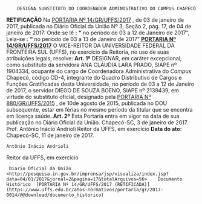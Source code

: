         DESIGNA SUBSTITUTO DO COORDENADOR ADMINISTRATIVO DO CAMPUS CHAPECÓ  

 **RETIFICAÇÃO**   Na [PORTARIA Nº 14/GR/UFFS/2017](https://www.uffs.edu.br/atos-normativos/portaria/gr/2017-0014)  , de 03 de janeiro de 2017, publicada no Diário Oficial da União Nº 3, Seção 2, pág. 17, de 04 de janeiro de 2017:   Onde se lê **:**  **“** no período de 03 a 12 de Janeiro de 2017”,   Leia-se **:**  **“** no período de 03 a 13 de Janeiro de 2017”    **[PORTARIA Nº 14/GR/UFFS/2017](https://www.uffs.edu.br/atos-normativos/portaria/gr/2017-0014)**   O VICE-REITOR DA UNIVERSIDADE FEDERAL DA FRONTEIRA SUL (UFFS), no exercício da Reitoria, no uso de suas atribuições legais, resolve:   **Art. 1º** DESIGNAR, em caráter excepcional, como substituto da servidora ANA CLÁUDIA LARA PRADO, SIAPE nº 1904334, ocupante do cargo de Coordenadora Administrativa do *Campus* Chapecó, código CD-4, integrante do Quadro Distributivo de Cargos e Funções Gratificadas desta Universidade, no período de 03 a 12 de Janeiro de 2017, o servidor DIEGO DE SOUZA BOENO, SIAPE nº 2139439, em virtude do substituto oficial, designado pela [PORTARIA Nº 880/GR/UFFS/2015](https://www.uffs.edu.br/atos-normativos/portaria/gr/2015-0880)  , de 10de agosto de 2015, publicada no DOU subsequente, estar em férias no mesmo período da titular que se encontra em licença saúde.   **Art. 2º** Esta Portaria entra em vigor na data de sua publicação no Diário Oficial da União.   Chapecó-SC, 3 de janeiro de 2017.   Prof. Antônio Inácio Andrioli Reitor da UFFS, em exercício    **Data do ato:** Chapecó-SC, 11 de janeiro de 2017.   
 

    Antônio Inácio Andrioli   
 Reitor da UFFS, em exercício 

     Diario Oficial da União <http://pesquisa.in.gov.br/imprensa/jsp/visualiza/index.jsp?data=04/01/2017&jornal=2&pagina=17&totalArquivos=56>    Documento Histórico  [PORTARIA Nº 14/GR/UFFS/2017 (RETIFICADA)](https://www.uffs.edu.br/atos-normativos/portaria/gr/2017-0014/@@download/documento_historico)     
      